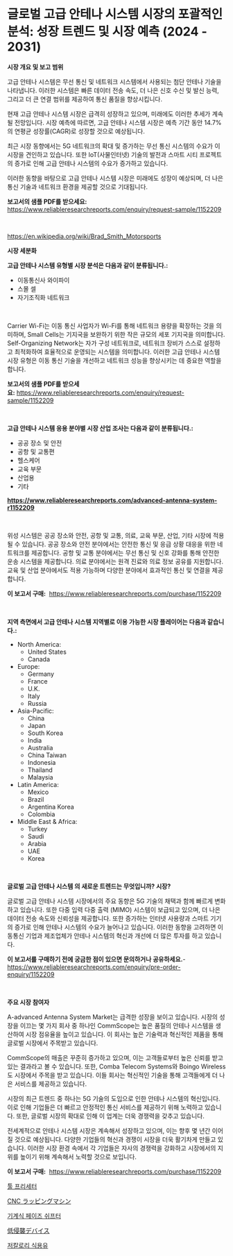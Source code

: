 <p><h1>글로벌 고급 안테나 시스템 시장의 포괄적인 분석: 성장 트렌드 및 시장 예측 (2024 - 2031)</h1></p><p><strong>시장 개요 및 보고 범위</strong></p>
<p><p>고급 안테나 시스템은 무선 통신 및 네트워크 시스템에서 사용되는 첨단 안테나 기술을 나타냅니다. 이러한 시스템은 빠른 데이터 전송 속도, 더 나은 신호 수신 및 발신 능력, 그리고 더 큰 연결 범위를 제공하여 통신 품질을 향상시킵니다.</p><p>현재 고급 안테나 시스템 시장은 급격히 성장하고 있으며, 미래에도 이러한 추세가 계속될 전망입니다. 시장 예측에 따르면, 고급 안테나 시스템 시장은 예측 기간 동안 14.7%의 연평균 성장률(CAGR)로 성장할 것으로 예상됩니다.</p><p>최근 시장 동향에서는 5G 네트워크의 확대 및 증가하는 무선 통신 시스템의 수요가 이 시장을 견인하고 있습니다. 또한 IoT(사물인터넷) 기술의 발전과 스마트 시티 프로젝트의 증가로 인해 고급 안테나 시스템의 수요가 증가하고 있습니다.</p><p>이러한 동향을 바탕으로 고급 안테나 시스템 시장은 미래에도 성장이 예상되며, 더 나은 통신 기술과 네트워크 환경을 제공할 것으로 기대됩니다.</p></p>
<p><strong>보고서의 샘플 PDF를 받으세요:</strong> <a href="https://www.reliableresearchreports.com/enquiry/request-sample/1152209">https://www.reliableresearchreports.com/enquiry/request-sample/1152209</a></p>
<p>&nbsp;</p>
<p><a href="https://en.wikipedia.org/wiki/Brad_Smith_Motorsports">https://en.wikipedia.org/wiki/Brad_Smith_Motorsports</a></p>
<p><strong>시장 세분화</strong></p>
<p><strong>고급 안테나 시스템 유형별 시장 분석은 다음과 같이 분류됩니다.:</strong></p>
<p><ul><li>이동통신사 와이파이</li><li>스몰 셀</li><li>자기조직화 네트워크</li></ul></p>
<p>&nbsp;</p>
<p><p>Carrier Wi-Fi는 이동 통신 사업자가 Wi-Fi를 통해 네트워크 용량을 확장하는 것을 의미하며, Small Cells는 기지국을 보완하기 위한 작은 규모의 세포 기지국을 의미합니다. Self-Organizing Network는 자가 구성 네트워크로, 네트워크 장비가 스스로 설정하고 최적화하여 효율적으로 운영되는 시스템을 의미합니다. 이러한 고급 안테나 시스템 시장 유형은 이동 통신 기술을 개선하고 네트워크 성능을 향상시키는 데 중요한 역할을 합니다.</p></p>
<p><strong>보고서의 샘플 PDF를 받으세요:</strong>&nbsp;<a href="https://www.reliableresearchreports.com/enquiry/request-sample/1152209">https://www.reliableresearchreports.com/enquiry/request-sample/1152209</a></p>
<p>&nbsp;</p>
<p><strong> 고급 안테나 시스템 응용 분야별 시장 산업 조사는 다음과 같이 분류됩니다.:</strong></p>
<p><ul><li>공공 장소 및 안전</li><li>공항 및 교통편</li><li>헬스케어</li><li>교육 부문</li><li>산업용</li><li>기타</li></ul></p>
<p><strong><a href="https://www.reliableresearchreports.com/advanced-antenna-system-r1152209">https://www.reliableresearchreports.com/advanced-antenna-system-r1152209</a></strong></p>
<p>&nbsp;</p>
<p><p>위성 시스템은 공공 장소와 안전, 공항 및 교통, 의료, 교육 부문, 산업, 기타 시장에 적용될 수 있습니다. 공공 장소와 안전 분야에서는 안전한 통신 및 응급 상황 대응을 위한 네트워크를 제공합니다. 공항 및 교통 분야에서는 무선 통신 및 신호 강화를 통해 안전한 운송 시스템을 제공합니다. 의료 분야에서는 원격 진료와 의료 정보 공유를 지원합니다. 교육 및 산업 분야에서도 적용 가능하며 다양한 분야에서 효과적인 통신 및 연결을 제공합니다.</p></p>
<p><strong>이 보고서 구매:</strong>&nbsp; <a href="https://www.reliableresearchreports.com/purchase/1152209">https://www.reliableresearchreports.com/purchase/1152209</a></p>
<p>&nbsp;</p>
<p><strong>지역 측면에서 고급 안테나 시스템 지역별로 이용 가능한 시장 플레이어는 다음과 같습니다.:</strong></p>
<p><ul>
    <li>
        North America:
        <ul>
            <li>United States</li>
            <li>Canada</li>
        </ul>
    </li>
    <li>
        Europe:
        <ul>
            <li>Germany</li>
            <li>France</li>
            <li>U.K.</li>
            <li>Italy</li>
            <li>Russia</li>
        </ul>
    </li>
    <li>
        Asia-Pacific:
        <ul>
            <li>China</li>
            <li>Japan</li>
            <li>South Korea</li>
            <li>India</li>
            <li>Australia</li>
            <li>China Taiwan</li>
            <li>Indonesia</li>
            <li>Thailand</li>
            <li>Malaysia</li>
        </ul>
    </li>
    <li>
        Latin America:
        <ul>
            <li>Mexico</li>
            <li>Brazil</li>
            <li>Argentina Korea</li>
            <li>Colombia</li>
        </ul>
    </li>
    <li>
        Middle East & Africa:
        <ul>
            <li>Turkey</li>
            <li>Saudi</li>
            <li>Arabia</li>
            <li>UAE</li>
            <li>Korea</li>
        </ul>
    </li>
    </ul></p>
<p>&nbsp;</p>
<p><strong>글로벌 고급 안테나 시스템 의 새로운 트렌드는 무엇입니까? 시장?</strong></p>
<p><p>글로벌 고급 안테나 시스템 시장에서의 주요 동향은 5G 기술의 채택과 함께 빠르게 변화하고 있습니다. 또한 다중 입력 다중 출력 (MIMO) 시스템이 보급되고 있으며, 더 나은 데이터 전송 속도와 신뢰성을 제공합니다. 또한 증가하는 인터넷 사용량과 스마트 기기의 증가로 인해 안테나 시스템의 수요가 늘어나고 있습니다. 이러한 동향을 고려하면 이동통신 기업과 제조업체가 안테나 시스템의 혁신과 개선에 더 많은 투자를 하고 있습니다.</p></p>
<p><strong>이 보고서를 구매하기 전에 궁금한 점이 있으면 문의하거나 공유하세요.</strong>- <a href="https://www.reliableresearchreports.com/enquiry/pre-order-enquiry/1152209">https://www.reliableresearchreports.com/enquiry/pre-order-enquiry/1152209</a></p>
<p>&nbsp;</p>
<p><strong>주요 시장 참여자</strong></p>
<p><p>A-advanced Antenna System Market는 급격한 성장을 보이고 있습니다. 시장의 성장을 이끄는 몇 가지 회사 중 하나인 CommScope는 높은 품질의 안테나 시스템을 생산하여 시장 점유율을 높이고 있습니다. 이 회사는 높은 기술력과 혁신적인 제품을 통해 글로벌 시장에서 주목받고 있습니다.</p><p>CommScope의 매출은 꾸준히 증가하고 있으며, 이는 고객들로부터 높은 신뢰를 받고 있는 결과라고 볼 수 있습니다. 또한, Comba Telecom Systems와 Boingo Wireless도 시장에서 주목을 받고 있습니다. 이들 회사는 혁신적인 기술을 통해 고객들에게 더 나은 서비스를 제공하고 있습니다.</p><p>시장의 최근 트렌드 중 하나는 5G 기술의 도입으로 인한 안테나 시스템의 혁신입니다. 이로 인해 기업들은 더 빠르고 안정적인 통신 서비스를 제공하기 위해 노력하고 있습니다. 또한, 글로벌 시장의 확대로 인해 이 업계는 더욱 경쟁력을 갖추고 있습니다.</p><p>전세계적으로 안테나 시스템 시장은 계속해서 성장하고 있으며, 이는 향후 몇 년간 이어질 것으로 예상됩니다. 다양한 기업들의 혁신과 경쟁이 시장을 더욱 활기차게 만들고 있습니다. 이러한 시장 환경 속에서 각 기업들은 자사의 경쟁력을 강화하고 시장에서의 지위를 높이기 위해 계속해서 노력할 것으로 보입니다.</p></p>
<p><strong>이 보고서 구매:</strong>&nbsp;&nbsp;<a href="https://www.reliableresearchreports.com/purchase/1152209">https://www.reliableresearchreports.com/purchase/1152209</a></p>
<p><p><a href="https://medium.com/@uisoxxuy65/%ED%88%B4-%ED%94%84%EB%A6%AC%EC%85%8B%ED%84%B0-%EC%8B%9C%EC%9E%A5-%EA%B7%9C%EB%AA%A8-%EB%B0%8F-%EC%A0%90%EC%9C%A0%EC%9C%A8-%EB%B6%84%EC%84%9D-%EC%84%B1%EC%9E%A5-%EB%8F%99%ED%96%A5-%EB%B0%8F-%EC%98%88%EC%B8%A1-2024-2031-efbb780459c9">툴 프리세터</a></p><p><a href="https://medium.com/@mares423/cnc%E7%A0%94%E5%89%8A%E7%9B%A4%E5%B8%82%E5%A0%B4-%E3%82%B0%E3%83%AD%E3%83%BC%E3%83%90%E3%83%AB%E5%B8%82%E5%A0%B4%E3%82%B7%E3%82%A7%E3%82%A2%E3%81%A8%E3%83%A9%E3%83%B3%E3%82%AD%E3%83%B3%E3%82%B0-%E7%B7%8F%E5%90%88%E8%B2%A9%E5%A3%B2%E3%81%8A%E3%82%88%E3%81%B3%E9%9C%80%E8%A6%81%E4%BA%88%E6%B8%AC2024%E5%B9%B4-2031%E5%B9%B4-dc53e4af8e0c">CNC ラッピングマシン</a></p><p><a href="https://medium.com/@conradkirrlin76575/%EA%B8%B0%EA%B3%84-%EC%83%81-%EB%B3%80%EC%9C%84%EA%B8%B0-%EC%8B%9C%EC%9E%A5-%EA%B7%9C%EB%AA%A8-%EC%9C%A0%ED%98%95%EB%B3%84-1-db%EA%B9%8C%EC%A7%80-1%EC%97%90%EC%84%9C-2-db%EA%B9%8C%EC%A7%80-%EC%A0%9C%ED%92%88%EB%B3%84-sma-n-%ED%83%80%EC%9E%85-sma-%EC%97%AC%EC%84%B1-k-%ED%83%80%EC%9E%85-k%ED%83%80%EC%9E%85-%EC%97%AC%EC%84%B1-%EA%B8%80%EB%A1%9C%EB%B2%8C-%EC%82%B0%EC%97%85-%EB%B6%84%EC%84%9D-%EC%A0%90%EC%9C%A0%EC%9C%A8-%EC%84%B1%EC%9E%A5-4ab63aedd6ef">기계식 페이즈 쉬프터</a></p><p><a href="https://medium.com/@sashabeier2023/%E6%9C%80%E5%B0%8F%E4%BE%B5%E8%A5%B2%E3%83%87%E3%83%90%E3%82%A4%E3%82%B9%E5%B8%82%E5%A0%B4-2024%E5%B9%B4%E3%81%8B%E3%82%892031%E5%B9%B4%E3%81%AE%E4%B8%96%E7%95%8C%E5%B8%82%E5%A0%B4%E5%8B%95%E5%90%91%E3%81%A8%E8%B2%A9%E5%A3%B2%E3%83%88%E3%83%AC%E3%83%B3%E3%83%89-d2581739e843">低侵襲デバイス</a></p><p><a href="https://github.com/rcabello548/Market-Research-Report-List-2/blob/main/158411238199.md">저칼로리 식용유</a></p></p>